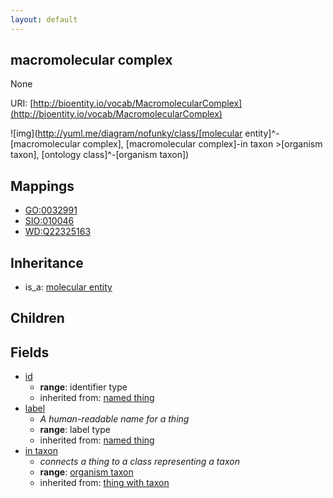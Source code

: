 ```yaml
---
layout: default
---
```


## macromolecular complex


None

URI: [http://bioentity.io/vocab/MacromolecularComplex](http://bioentity.io/vocab/MacromolecularComplex)


![img](http://yuml.me/diagram/nofunky/class/[molecular entity]^-[macromolecular complex], [macromolecular complex]-in taxon >[organism taxon], [ontology class]^-[organism taxon])
## Mappings

 * [GO:0032991](http://purl.obolibrary.org/obo/GO_0032991)
 * [SIO:010046](http://semanticscience.org/resource/SIO_010046)
 * [WD:Q22325163](http://purl.obolibrary.org/obo/WD_Q22325163)

## Inheritance

 *  is_a: [molecular entity](MolecularEntity.html)

## Children



## Fields

 * [id](id.html)
    * __range__: identifier type
    * inherited from: [named thing](NamedThing.html)
 * [label](label.html)
    * _A human-readable name for a thing_
    * __range__: label type
    * inherited from: [named thing](NamedThing.html)
 * [in taxon](in_taxon.html)
    * _connects a thing to a class representing a taxon_
    * __range__: [organism taxon](OrganismTaxon.html)
    * inherited from: [thing with taxon](ThingWithTaxon.html)
